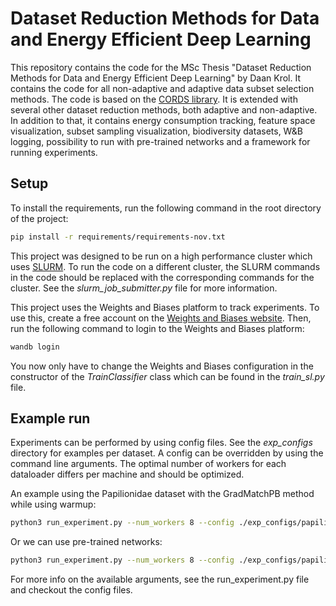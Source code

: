 # Dataset Reduction Methods for Data and Energy Efficient Deep Learning

This repository contains the code for the MSc Thesis "Dataset Reduction Methods for Data and Energy Efficient Deep Learning" by Daan Krol. It contains the code for all non-adaptive and adaptive data subset selection methods. The code is based on the [CORDS library](https://github.com/decile-team/cords). It is extended with several other dataset reduction methods, both adaptive and non-adaptive. In addition to that, it contains energy consumption tracking, feature space visualization, subset sampling visualization, biodiversity datasets, W&B logging, possibility to run with pre-trained networks and a framework for running experiments.

## Setup
To install the requirements, run the following command in the root directory of the project:

```bash
pip install -r requirements/requirements-nov.txt
```

This project was designed to be run on a high performance cluster which uses [SLURM](https://slurm.schedmd.com/overview.html). To run the code on a different cluster, the SLURM commands in the code should be replaced with the corresponding commands for the cluster. See the _slurm_job_submitter.py_ file for more information.

This project uses the Weights and Biases platform to track experiments. To use this, create a free account on the [Weights and Biases website](https://wandb.ai/). Then, run the following command to login to the Weights and Biases platform:

```bash
wandb login
```

You now only have to change the Weights and Biases configuration in the constructor of the _TrainClassifier_ class which can be found in the _train_sl.py_ file. 


## Example run

Experiments can be performed by using config files. See the _exp_configs_ directory for examples per dataset. A config can be overridden by using the command line arguments. The optimal number of workers for each dataloader differs per machine and should be optimized.

An example using the Papilionidae dataset with the GradMatchPB method while using warmup:
```bash
python3 run_experiment.py --num_workers 8 --config ./exp_configs/papilion/config_gradmatchpb.py --fraction 0.2 --select_every 10 --kappa 0.5
```

Or we can use pre-trained networks:
```bash
python3 run_experiment.py --num_workers 8 --config ./exp_configs/papilion/config_gradmatchpb.py --fraction 0.2 --select_every 10 --pretrained --finetune --lr 0.005 --kappa 0.3 --epochs 150
```

For more info on the available arguments, see the run_experiment.py file and checkout the config files.
